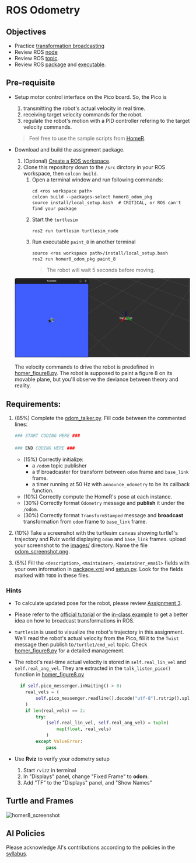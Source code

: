 # ROS Odometry
## Objectives
- Practice [transformation broadcasting](https://docs.ros.org/en/jazzy/Tutorials/Intermediate/Tf2/Writing-A-Tf2-Broadcaster-Py.html)
- Review ROS [node](https://docs.ros.org/en/jazzy/Tutorials/Beginner-CLI-Tools/Understanding-ROS2-Nodes/Understanding-ROS2-Nodes.html)
- Review ROS [topic](https://docs.ros.org/en/jazzy/Tutorials/Beginner-CLI-Tools/Understanding-ROS2-Topics/Understanding-ROS2-Topics.html).
- Review ROS [package](https://docs.ros.org/en/jazzy/Tutorials/Beginner-Client-Libraries/Creating-Your-First-ROS2-Package.html) and [executable](https://docs.ros.org/en/jazzy/Tutorials/Beginner-Client-Libraries/Writing-A-Simple-Py-Publisher-And-Subscriber.html).

## Pre-requisite
- Setup motor control interface on the Pico board.
So, the Pico is 
   1. transmitting the robot's actual velocity in real time.
   2. receiving target velocity commands for the robot.
   3. regulate the robot's motion with a PID controller refering to the target velocity commands. 
   
  > Feel free to use the sample scripts from [HomeR](https://github.com/linzhangUCA/homer/tree/2425/homer_control/pico_scripts).

- Download and build the assignment package. 
   1. (Optional) [Create a ROS workspace](https://docs.ros.org/en/jazzy/Tutorials/Beginner-Client-Libraries/Creating-A-Workspace/Creating-A-Workspace.html#create-a-new-directory). 
   2. Clone this repository down to the `/src` dirctory in your ROS workspace, then `colcon build`.
      1. Open a terminal window and run following commands:
         ```console
         cd <ros workspace path>
         colcon build --packages-select homer8_odom_pkg
         source install/local_setup.bash  # CRITICAL, or ROS can't find your package
         ```
      2. Start the `turtlesim`
         ```console
         ros2 run turtlesim turtlesim_node
         ```
      3. Run executable `paint_8` in another terminal
         ```console
         source <ros workspace path>/install/local_setup.bash
         ros2 run homer8_odom_pkg paint_8
         ```
         > The robot will wait 5 seconds before moving.

  ![homer8_demo](/images/homer8_demo.gif)

  The velocity commands to drive the robot is predefined in [homer_figure8.py](homer8_odom_pkg/homer8_odom_pkg/homer_figure8.py).
  The robot is supposed to paint a figure 8 on its movable plane, but you'll observe the deviance between theory and reality.

## Requirements: 
1. (85%) Complete the [odom_talker.py](homer8_odom_pkg/homer8_odom_pkg/odom_talker.py).
   Fill code between the commented lines:
   ```python
   ### START CODING HERE ###

   ### END CODING HERE ###
   ```
   - (15%) Correctly initialize:
     - a `/odom` topic publisher
     - a tf broadcaster for transform between `odom` frame and `base_link` frame.
     - a timer running at 50 Hz with `announce_odometry` to be its callback function.
   - (10%) Correctly compute the HomeR's pose at each instance.
   - (30%) Correctly format `Odometry` message and **publish** it under the `/odom`.
   - (30%) Correctly format `TransformStamped` message and **broadcast** transformation from `odom` frame to `base_link` frame.
   
2. (10%) Take a screenshot with the turtlesim canvas showing turtle1's trajectory and Rviz world displaying `odom` and `base_link` frames. 
   upload your screenshot to the [images/](images/) directory.
   Name the file [odom_screenshot.png](images/odom_screenshot.png).
   
3. (5%) Fill the `<description>`, `<maintainer>`, `<maintainer_email>` fields with your own information in [package.xml](homer8_odom_pkg/package.xml) and [setup.py](homer8_odom_pkg/setup.py).
Look for the fields marked with `TODO` in these files.

### Hints
- To calculate updated pose for the robot, please review [Assignment 3](https://classroom.github.com/a/R9LNWs9-).

- Please refer to the [official tutorial](https://docs.ros.org/en/jazzy/Tutorials/Intermediate/Tf2/Writing-A-Tf2-Broadcaster-Py.html) or the [in-class example](https://github.com/linzhangUCA/4421example_tf) to get a better idea on how to broadcast transformations in ROS.
   
- `turtlesim` is used to visualize the robot's trajectory in this assignment.
  We'll read the robot's actual velocity from the Pico, fill it to the `Twist` message then publish to`/turtle1/cmd_vel` topic.
  Check [homer_figure8.py](homer8_odom_pkg/homer8_odom_pkg/homer_figure8.py) for a detailed management.

- The robot's real-time actual velocity is stored in `self.real_lin_vel` and `self.real_ang_vel`.
  They are extracted in the `talk_listen_pico()` function in [homer_figure8.py](homer8_odom_pkg/homer8_odom_pkg/homer_figure8.py)
  ```python
    if self.pico_messenger.inWaiting() > 0:
      real_vels = (
          self.pico_messenger.readline().decode("utf-8").rstrip().split(",")
      )
      if len(real_vels) == 2:
          try:
              (self.real_lin_vel, self.real_ang_vel) = tuple(
                  map(float, real_vels)
              )
          except ValueError:
              pass
  ```

- Use **Rviz** to verify your odometry setup
  1. Start `rviz2` in terminal
  2. In "Displays" panel, change "Fixed Frame" to **odom**.
  3. Add "TF" to the "Displays" panel, and "Show Names"

## Turtle and Frames

![homer8_screenshot](images/odom_screenshot.png)

## AI Policies
Please acknowledge AI's contributions according to the policies in the [syllabus](https://linzhanguca.github.io/_docs/robotics2-2025/syllabus.pdf).
